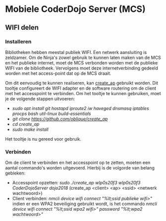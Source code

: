 # Mobiele CoderDojo Server (MCS)
## WIFI delen
### Installeren
Bibliotheken hebben meestal publiek WIFI. Een netwerk aansluiting is zeldzamer.
Om de Ninja's zowel gebruik te kunnen laten maken van de MCS en het publieke internet, 
moet de MCS verbonden worden met de publieke WIFI van de bibliotheek. Vervolgens moet deze internetverbinding
gedeeld worden met het access-point dat op de MCS draait.

Om dit eenvoudig te kunnen realiseren, kan [create_ap](https://github.com/oblique/create_ap) gebruikt worden. Dit tooltje
configureert de WIFI adapter en de software routering om de client met het accesspoint te verbinden.
Om het tooltje te kunnen gebruiken, moet je de volgende stappen uitvoeren:

 * _sudo apt install git hostapd iproute2 iw haveged dnsmasq iptables procps bash util-linux build-essentials_
 * _git clone https://github.com/oblique/create_ap_
 * _cd create_ap_
 * _sudo make install_

Het tooltje is nu gereed voor gebruik.
### Verbinden
Om de client te verbinden en het accesspoint op te zetten, moeten een aantal commando's worden uitgevoerd. Hierbij is de volgorde van belang gebleken:

 * Accesspoint opzetten: _sudo ./create_ap wlp0s20f3 wlp0s20f3 CoderDojoServer dojo2018_ (create_ap &lt;client> &lt;ap> &lt;ssid> &lt;netwerk wachtwoord>)
 * Client verbinden: _nmcli device wifi connect "%lt;ssid publieke wifi>"_ indien er een WPA2 beveiliging gebruikt wordt, is het commando _nmcli device wifi connect "%lt;ssid wpa2 wifi>" password "%lt;wpa2 wachtwoord>"_

